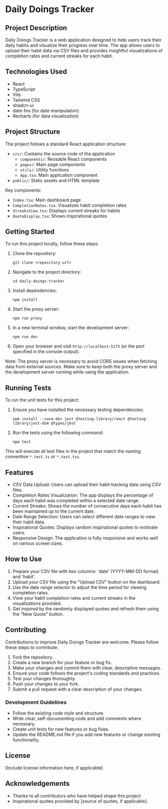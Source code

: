 # Daily Doings Tracker

## Project Description

Daily Doings Tracker is a web application designed to help users track their daily habits and visualize their progress over time. The app allows users to upload their habit data via CSV files and provides insightful visualizations of completion rates and current streaks for each habit.

## Technologies Used

- React
- TypeScript
- Vite
- Tailwind CSS
- shadcn-ui
- date-fns (for date manipulation)
- Recharts (for data visualization)

## Project Structure

The project follows a standard React application structure:

- `src/`: Contains the source code of the application
  - `components/`: Reusable React components
  - `pages/`: Main page components
  - `utils/`: Utility functions
  - `App.tsx`: Main application component
- `public/`: Static assets and HTML template

Key components:
- `Index.tsx`: Main dashboard page
- `CompletionRates.tsx`: Visualizes habit completion rates
- `StreaksView.tsx`: Displays current streaks for habits
- `QuoteDisplay.tsx`: Shows inspirational quotes

## Getting Started

To run this project locally, follow these steps:

1. Clone the repository:
   ```
   git clone <repository-url>
   ```

2. Navigate to the project directory:
   ```
   cd daily-doings-tracker
   ```

3. Install dependencies:
   ```
   npm install
   ```

4. Start the proxy server:
   ```
   npm run proxy
   ```

5. In a new terminal window, start the development server:
   ```
   npm run dev
   ```

6. Open your browser and visit `http://localhost:5173` (or the port specified in the console output).

Note: The proxy server is necessary to avoid CORS issues when fetching data from external sources. Make sure to keep both the proxy server and the development server running while using the application.

## Running Tests

To run the unit tests for this project:

1. Ensure you have installed the necessary testing dependencies:
   ```
   npm install --save-dev jest @testing-library/react @testing-library/jest-dom @types/jest
   ```

2. Run the tests using the following command:
   ```
   npm test
   ```

This will execute all test files in the project that match the naming convention `*.test.ts` or `*.test.tsx`.

## Features

- CSV Data Upload: Users can upload their habit tracking data using CSV files.
- Completion Rates Visualization: The app displays the percentage of days each habit was completed within a selected date range.
- Current Streaks: Shows the number of consecutive days each habit has been maintained up to the current date.
- Date Range Selection: Users can select different date ranges to view their habit data.
- Inspirational Quotes: Displays random inspirational quotes to motivate users.
- Responsive Design: The application is fully responsive and works well on various screen sizes.

## How to Use

1. Prepare your CSV file with two columns: 'date' (YYYY-MM-DD format) and 'habit'.
2. Upload your CSV file using the "Upload CSV" button on the dashboard.
3. Use the date range selector to adjust the time period for viewing completion rates.
4. View your habit completion rates and current streaks in the visualizations provided.
5. Get inspired by the randomly displayed quotes and refresh them using the "New Quote" button.

## Contributing

Contributions to improve Daily Doings Tracker are welcome. Please follow these steps to contribute:

1. Fork the repository.
2. Create a new branch for your feature or bug fix.
3. Make your changes and commit them with clear, descriptive messages.
4. Ensure your code follows the project's coding standards and practices.
5. Test your changes thoroughly.
6. Push your changes to your fork.
7. Submit a pull request with a clear description of your changes.

### Development Guidelines

- Follow the existing code style and structure.
- Write clear, self-documenting code and add comments where necessary.
- Create unit tests for new features or bug fixes.
- Update the README.md file if you add new features or change existing functionality.

## License

[Include license information here, if applicable]

## Acknowledgements

- Thanks to all contributors who have helped shape this project.
- Inspirational quotes provided by [source of quotes, if applicable].

